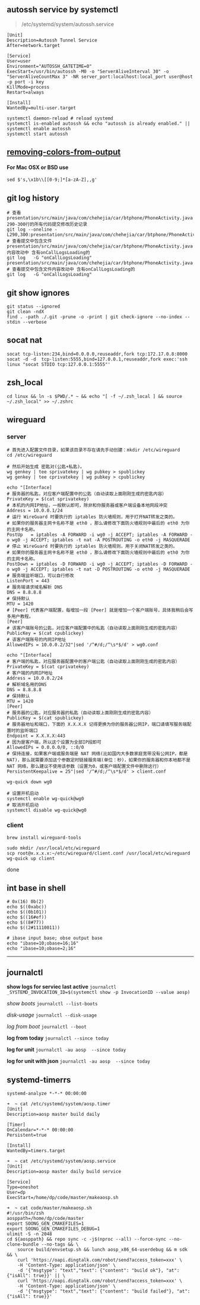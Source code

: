 ## autossh service by systemctl

> /etc/systemd/system/autossh.service
```
[Unit]
Description=Autossh Tunnel Service
After=network.target

[Service]
User=user
Environment="AUTOSSH_GATETIME=0"
ExecStart=/usr/bin/autossh -M0 -o "ServerAliveInterval 30" -o "ServerAliveCountMax 3" -NR server_port:localhost:local_port user@host -p port -i key
KillMode=process
Restart=always

[Install]
WantedBy=multi-user.target
```

```
systemctl daemon-reload # reload systemd
systemctl is-enabled autossh && echo "autossh is already enabled." || systemctl enable autossh
systemctl start autossh
```
## [removing-colors-from-output](https://stackoverflow.com/questions/17998978/removing-colors-from-output)

#### For Mac OSX or BSD use
`sed $'s,\x1b\\[[0-9;]*[a-zA-Z],,g'`


## git log history

```
# 查看 presentation/src/main/java/com/chehejia/car/btphone/PhoneActivity.java 290-300行的所有代码提交修改历史记录
git log --oneline -L290,300:presentation/src/main/java/com/chehejia/car/btphone/PhoneActivity.java
# 查看提交中包含文件presentation/src/main/java/com/chehejia/car/btphone/PhoneActivity.java内容改动中 含有onCallLogsLoading的
git log   -G "onCallLogsLoading" presentation/src/main/java/com/chehejia/car/btphone/PhoneActivity.java
# 查看提交中包含文件内容改动中 含有onCallLogsLoading的
git log   -G "onCallLogsLoading"
```

## git show ignores

```
git status --ignored
git clean -ndX
find . -path ./.git -prune -o -print | git check-ignore --no-index --stdin --verbose
```

## socat nat

`socat tcp-listen:234,bind=0.0.0.0,reuseaddr,fork tcp:172.17.0.8:8000`
`socat -d -d  tcp-listen:5555,bind=127.0.0.1,reuseaddr,fork exec:'ssh linux "socat STDIO tcp:127.0.0.1:5555"'`

## zsh_local

```
cd linux && ln -s $PWD/.* ~ && echo "[ -f ~/.zsh_local ] && source ~/.zsh_local" >> ~/.zshrc
```

## wireguard

### server

```
# 首先进入配置文件目录，如果该目录不存在请先手动创建：mkdir /etc/wireguard
cd /etc/wireguard
 
# 然后开始生成 密匙对(公匙+私匙)。
wg genkey | tee sprivatekey | wg pubkey > spublickey
wg genkey | tee cprivatekey | wg pubkey > cpublickey
```

```
echo "[Interface]
# 服务器的私匙，对应客户端配置中的公匙（自动读取上面刚刚生成的密匙内容）
PrivateKey = $(cat sprivatekey)
# 本机的内网IP地址，一般默认即可，除非和你服务器或客户端设备本地网段冲突
Address = 10.0.0.1/24 
# 运行 WireGuard 时要执行的 iptables 防火墙规则，用于打开NAT转发之类的。
# 如果你的服务器主网卡名称不是 eth0 ，那么请修改下面防火墙规则中最后的 eth0 为你的主网卡名称。
PostUp   = iptables -A FORWARD -i wg0 -j ACCEPT; iptables -A FORWARD -o wg0 -j ACCEPT; iptables -t nat -A POSTROUTING -o eth0 -j MASQUERADE
# 停止 WireGuard 时要执行的 iptables 防火墙规则，用于关闭NAT转发之类的。
# 如果你的服务器主网卡名称不是 eth0 ，那么请修改下面防火墙规则中最后的 eth0 为你的主网卡名称。
PostDown = iptables -D FORWARD -i wg0 -j ACCEPT; iptables -D FORWARD -o wg0 -j ACCEPT; iptables -t nat -D POSTROUTING -o eth0 -j MASQUERADE
# 服务端监听端口，可以自行修改
ListenPort = 443
# 服务端请求域名解析 DNS
DNS = 8.8.8.8
# 保持默认
MTU = 1420
# [Peer] 代表客户端配置，每增加一段 [Peer] 就是增加一个客户端账号，具体我稍后会写多用户教程。
[Peer]
# 该客户端账号的公匙，对应客户端配置中的私匙（自动读取上面刚刚生成的密匙内容）
PublicKey = $(cat cpublickey)
# 该客户端账号的内网IP地址
AllowedIPs = 10.0.0.2/32"|sed '/^#/d;/^\s*$/d' > wg0.conf

```

```
echo "[Interface]
# 客户端的私匙，对应服务器配置中的客户端公匙（自动读取上面刚刚生成的密匙内容）
PrivateKey = $(cat cprivatekey)
# 客户端的内网IP地址
Address = 10.0.0.2/24
# 解析域名用的DNS
DNS = 8.8.8.8
# 保持默认
MTU = 1420
[Peer]
# 服务器的公匙，对应服务器的私匙（自动读取上面刚刚生成的密匙内容）
PublicKey = $(cat spublickey)
# 服务器地址和端口，下面的 X.X.X.X 记得更换为你的服务器公网IP，端口请填写服务端配置时的监听端口
Endpoint = X.X.X.X:443
# 因为是客户端，所以这个设置为全部IP段即可
AllowedIPs = 0.0.0.0/0, ::0/0
# 保持连接，如果客户端或服务端是 NAT 网络(比如国内大多数家庭宽带没有公网IP，都是NAT)，那么就需要添加这个参数定时链接服务端(单位：秒)，如果你的服务器和你本地都不是 NAT 网络，那么建议不使用该参数（设置为0，或客户端配置文件中删除这行）
PersistentKeepalive = 25"|sed '/^#/d;/^\s*$/d' > client.conf
```

`wg-quick down wg0`

```
# 设置开机启动
systemctl enable wg-quick@wg0
# 取消开机启动
systemctl disable wg-quick@wg0
```

### client

`brew install wireguard-tools`

```
sudo mkdir /usr/local/etc/wireguard
scp root@x.x.x.x:~/etc/wireguard/client.conf /usr/local/etc/wireguard
wg-quick up client
```

done

## int base in shell

```
# 0x(16) 0b(2) 
echo $((0xabc))
echo $((0b101))
echo $((16#ef))
echo $((8#77))
echo $((2#11110011))

# ibase input base; obse output base
echo "ibase=10;obase=16;16"
echo "ibase=10;obase=2;16"
```

---

## journalctl

**show logs for serviec last active**
`journalctl _SYSTEMD_INVOCATION_ID=$(systemctl show -p InvocationID --value aosp)`

 _show boots_
`journalctl --list-boots`

_disk-usage_
`journalctl --disk-usage`

_log from boot_
`journalctl --boot`

__log from today__
`journalctl --since today`

__log for unit__
`journalctl -au aosp  --since today`

__log for unit with json__
`journalctl -au aosp  --since today`


## systemd-timerrs

`systemd-analyze *-*-* 00:00:00`

```
➜  ~ cat /etc/systemd/system/aosp.timer
[Unit]
Description=aosp master build daily

[Timer]
OnCalendar=*-*-* 00:00:00
Persistent=true

[Install]
WantedBy=timers.target
```

```
➜  ~ cat /etc/systemd/system/aosp.service
[Unit]
Description=aosp master daily build service

[Service]
Type=oneshot
User=dp
ExecStart=/home/dp/code/master/makeaosp.sh
```

```
➜  ~ cat code/master/makeaosp.sh
#!/usr/bin/zsh
aosppath=/home/dp/code/master
export SOONG_GEN_CMAKEFILES=1
export SOONG_GEN_CMAKEFILES_DEBUG=1
ulimit -S -n 2048
cd ${aosppath} && repo sync -c -j$(nproc --all) --force-sync --no-clone-bundle --no-tags && \
    source build/envsetup.sh && lunch aosp_x86_64-userdebug && m sdk && \
    curl 'https://oapi.dingtalk.com/robot/send?access_token=xxx' \
    -H 'Content-Type: application/json' \
    -d '{"msgtype": "text","text": {"content": "build ok"}, "at": {"isAll": true}}' || \
    curl 'https://oapi.dingtalk.com/robot/send?access_token=xxx' \
    -H 'Content-Type: application/json' \
    -d '{"msgtype": "text","text": {"content": "build failed"}, "at": {"isAll": true}}'
```
